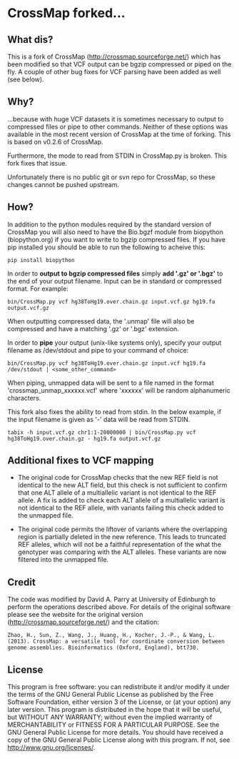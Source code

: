 # CrossMap forked...

## What dis?

This is a fork of CrossMap (http://crossmap.sourceforge.net/) which has been modified so that VCF output can be bgzip compressed or piped on the fly. A couple of other bug fixes for VCF parsing have been added as well (see below).

## Why?

...because with huge VCF datasets it is sometimes necessary to output to compressed files or pipe to other commands. Neither of these options was available in the most recent version of CrossMap at the time of forking. This is based on v0.2.6 of CrossMap.

Furthermore, the mode to read from STDIN in CrossMap.py is broken. This fork fixes that issue.

Unfortunately there is no public git or svn repo for CrossMap, so these changes cannot be pushed upstream.

## How?

In addition to the python modules required by the standard version of CrossMap you will also need to have the Bio.bgzf module from biopython (biopython.org) if you want to write to bgzip compressed files. If you have pip installed you should be able to run the following to acheive this:

    pip install biopython

In order to **output to bgzip compressed files** simply **add '.gz' or '.bgz'** to the end of your output filename. Input can be in standard or compressed format. For example:

    bin/CrossMap.py vcf hg38ToHg19.over.chain.gz input.vcf.gz hg19.fa output.vcf.gz

When outputting compressed data, the '.unmap' file will also be compressed and have a matching '.gz' or '.bgz' extension.

In order to **pipe** your output (unix-like systems only), specify your output filename as /dev/stdout and pipe to your command of choice:

    bin/CrossMap.py vcf hg38ToHg19.over.chain.gz input.vcf hg19.fa /dev/stdout | <some_other_command>

When piping, unmapped data will be sent to a file named in the format 'crossmap_unmap_xxxxxx.vcf' where 'xxxxxx' will be random alphanumeric characters. 

This fork also fixes the ability to read from stdin. In the below example, if the input filename is given as '-' data will be read from STDIN.

    tabix -h input.vcf.gz chr1:1-20000000 | bin/CrossMap.py vcf hg38ToHg19.over.chain.gz - hg19.fa output.vcf.gz

## Additional fixes to VCF mapping

- The original code for CrossMap checks that the new REF field is not identical to the new ALT field, but this check is not sufficient to confirm that one ALT allele of a multiallelic variant is not identical to the REF allele. A fix is added to check each ALT allele of a multiallelic variant is not identical to the REF allele, with variants failing this check added to the unmapped file.

- The original code permits the liftover of variants where the overlapping region is partially deleted in the new reference. This leads to truncated REF alleles, which will not be a faithful representation of the what the genotyper was comparing with the ALT alleles. These variants are now filtered into the unmapped file.

## Credit

The code was modified by David A. Parry at University of Edinburgh to perform the operations described above. For details of the original software please see the website for the original version (http://crossmap.sourceforge.net/) and the citation:

    Zhao, H., Sun, Z., Wang, J., Huang, H., Kocher, J.-P., & Wang, L. (2013). CrossMap: a versatile tool for coordinate conversion between genome assemblies. Bioinformatics (Oxford, England), btt730.

## License

This program is free software: you can redistribute it and/or modify it under the terms of the GNU General Public License as published by the Free Software Foundation, either version 3 of the License, or (at your option) any later version. This program is distributed in the hope that it will be useful, but WITHOUT ANY WARRANTY; without even the implied warranty of MERCHANTABILITY or FITNESS FOR A PARTICULAR PURPOSE. See the GNU General Public License for more details. You should have received a copy of the GNU General Public License along with this program. If not, see <http://www.gnu.org/licenses/>.

